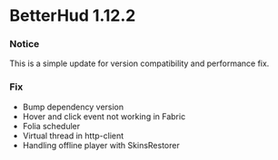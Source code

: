 # BetterHud 1.12.2

### Notice
This is a simple update for version compatibility and performance fix.

### Fix
- Bump dependency version
- Hover and click event not working in Fabric
- Folia scheduler
- Virtual thread in http-client
- Handling offline player with SkinsRestorer